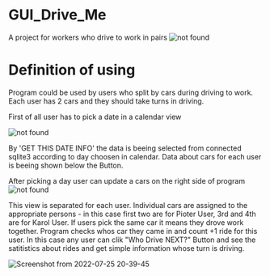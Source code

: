 # GUI_Drive_Me
A project for workers who drive to work in pairs
<img src="https://user-images.githubusercontent.com/109242797/180848837-3e412c0d-0c18-4237-9c24-3f781efcacf1.png" alt='not found' title='Program View'>

# Definition of using
Program could be used by users who split by cars during driving to work. Each user has 2 cars and they should take turns in driving.

First of all user has to pick a date in a calendar view 


<img src="https://user-images.githubusercontent.com/109242797/180849055-44cbb327-01d0-49a2-9712-e32bd24d8a2e.png" alt='not found' title='Calendar View'>

By 'GET THIS DATE INFO' the data is beeing selected from connected sqlite3 according to day choosen in calendar.
Data about cars for each user is beeing shown below the Button.

After picking a day user can update a cars on the right side of program
<img src="https://user-images.githubusercontent.com/109242797/180849553-0893f35f-b842-4798-adb9-67e7902bc261.png" alt='not found' title='Cars View'>

This view is separated for each user.
Individual cars are assigned to the appropriate persons - in this case first two are for Pioter User, 3rd and 4th are for Karol User.
If users pick the same car it means they drove work together. Program checks whos car they came in and count +1 ride for this user.
In this case any user can clik "Who Drive NEXT?" Button and see the satitistics about rides and get simple information whose turn is driving.

![Screenshot from 2022-07-25 20-39-45](https://user-images.githubusercontent.com/109242797/180850337-c4edea25-3952-4027-a6e4-45a9d0ccea65.png)

